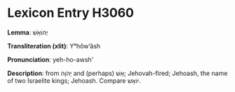 # Lexicon Entry H3060

**Lemma**: יְהוֹאָשׁ

**Transliteration (xlit)**: Yᵉhôwʼâsh

**Pronunciation**: yeh-ho-awsh'

**Description**:
from יְהֹוָה and (perhaps) אֵשׁ; Jehovah-fired; Jehoash, the name of two Israelite kings; Jehoash. Compare יוֹאָשׁ.
